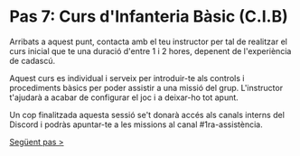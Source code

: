 # Pas 7: Curs d'Infanteria Bàsic (C.I.B)

Arribats a aquest punt, contacta amb el teu instructor per tal de realitzar el curs inicial que te una duració d'entre 1 i 2 hores, depenent de l'experiència de cadascú.

Aquest curs es individual i serveix per introduir-te als controls i procediments bàsics per poder assistir a una missió del grup. L'instructor t'ajudarà a acabar de configurar el joc i a deixar-ho tot apunt.

Un cop finalitzada aquesta sessió se't donarà accés als canals interns del Discord i podràs apuntar-te a les missions al canal #1ra-assistència.

[Següent pas >](http://arma.cavallersdelcel.cat/gn/marine)
